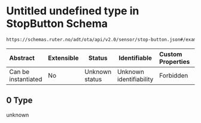 # Untitled undefined type in StopButton Schema

```txt
https://schemas.ruter.no/adt/ota/api/v2.0/sensor/stop-button.json#/examples/0
```




| Abstract            | Extensible | Status         | Identifiable            | Custom Properties | Additional Properties | Access Restrictions | Defined In                                                                        |
| :------------------ | ---------- | -------------- | ----------------------- | :---------------- | --------------------- | ------------------- | --------------------------------------------------------------------------------- |
| Can be instantiated | No         | Unknown status | Unknown identifiability | Forbidden         | Allowed               | none                | [stop-button.json\*](../../schema/sensor/stop-button.json "open original schema") |

## 0 Type

unknown
